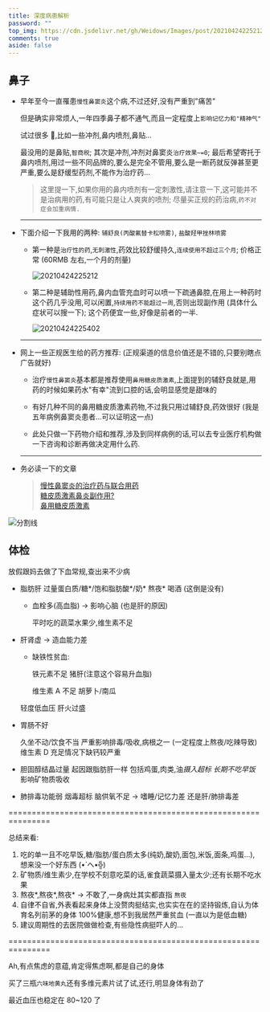 ```yaml
---
title: 深度病患解析
password: ""
top_img: https://cdn.jsdelivr.net/gh/Weidows/Images/post/20210424225212.png
comments: true
aside: false
---
```


<!--
 * @Author: Weidows
 * @Date: 2020-12-01 10:49:30
 * @LastEditors: Weidows
 * @LastEditTime: 2022-02-18 02:10:26
 * @FilePath: \Blog-private\source\gallery\Why-illness.md
 * @Description:
-->

## 鼻子

- 早年至今一直罹患`慢性鼻窦炎`这个病,不过还好,没有严重到"痛苦"

  但是确实非常烦人,一年四季鼻子都不通气,而且一定程度上`影响记忆力和"精神气"`

  试过很多 💊,比如一些冲剂,鼻内喷剂,鼻贴...

  最没用的是鼻贴,`智商税`; 其次是冲剂,冲剂对鼻窦炎`治疗效果~=0`; 最后希望寄托于鼻内喷剂,用过一些不同品牌的,要么是完全不管用,要么是一断药就反弹甚至更严重,要么是舒缓型药剂,不能作为治疗药...

  > 这里提一下,如果你用的鼻内喷剂有一定刺激性,请注意一下,这可能并不是治病用的药,有可能只是让人爽爽的喷剂; 尽量买正规的药治病,`药不对症会加重病情.`

  ***

- 下面介绍一下我用的两种: `辅舒良(丙酸氟替卡松喷雾)`, `盐酸羟甲挫林喷雾`

  - 第一种是`治疗性的药`,`无刺激性`,药效比较舒缓持久,`连续使用不超过三个月`; 价格正常 (60RMB 左右,一个月的剂量)

    <img src="https://cdn.jsdelivr.net/gh/Weidows/Images/post/20210424225212.png" alt="20210424225212" />

  - 第二种是辅助性用药,鼻内血管充血时可以喷一下疏通鼻腔,在用上一种药时这个药几乎没用,可以闲置,`持续用药不能超过一周`,否则出现副作用 (具体什么症状可以搜一下); 这个药便宜一些,好像是前者的一半.

    <img src="https://cdn.jsdelivr.net/gh/Weidows/Images/post/20210424225402.png" alt="20210424225402" />

  ***

- 网上一些正规医生给的药方推荐: (正规渠道的信息价值还是不错的,只要别瞎点广告就好)

  - 治疗`慢性鼻窦炎`基本都是推荐使用`鼻用糖皮质激素`,上面提到的辅舒良就是,用药的时候如果药水"有幸"流到口腔的话,会明显感觉是甜味的

  - 有好几种不同的鼻用糖皮质激素药物,不过我只用过辅舒良,药效很好 (我是五年病例鼻窦炎患者...可以证明这一点)

  - 此处只做一下药物介绍和推荐,涉及到同样病例的话,可以去专业医疗机构做一下咨询和诊断再做决定用什么药.

  ***

- 务必读一下的文章

  > [慢性鼻窦炎的治疗药与联合用药](https://m.medlive.cn/cms/research/157125) \
  > [糖皮质激素鼻炎副作用?](https://wapask-mip.39.net/bdsshz/question/60154095.html) \
  > [鼻用糖皮质激素](https://m.baidu.com/bh/m/detail/kg_14979163500798759371)

<a>![分割线](https://cdn.jsdelivr.net/gh/Weidows/Images/img/divider.png)</a>

## 体检

放假跟妈去做了下血常规,查出来不少病

- 脂肪肝
  过量蛋白质/糖*/饱和脂肪酸*/奶*
  熬夜*
  喝酒 (这倒是没有)

  - 血栓多(高血脂) -> 影响心脑 (也是肝的原因)

    平时吃的蔬菜水果少,维生素不足

- 肝肾虚 -> 造血能力差

  - 缺铁性贫血:

    铁元素不足 猪肝(注意这个容易升血脂)

    维生素 A 不足 胡萝卜/南瓜

  轻度低血压
  肝火过盛

- 胃肠不好

  久坐不动/饮食不当
  严重影响排毒/吸收,病根之一 (一定程度上熬夜/吃辣导致)
  维生素 D 充足情况下缺钙较严重

- 胆固醇结晶过量
  起因跟脂肪肝一样
  包括鸡蛋,肉类,油*摄入超标
  长期不吃早饭*
  影响矿物质吸收

- 肺排毒功能弱
  烟毒超标
  脑供氧不足 -> 嗜睡/记忆力差
  还是肝/肺排毒差

===============================================================

总结来看:

1. 吃的单一且不吃早饭,糖/脂肪/蛋白质太多(纯奶,酸奶,面包,米饭,面条,鸡蛋...),想来没一个好东西 (•́ へ•́╬)
2. 矿物质/维生素少,在学校不刻意吃菜的话,雀食蔬菜摄入量太少;还有长期不吃水果
3. 熬夜*,熬夜*,熬夜\* -> 不敢了,一身病灶其实都直指 `熬夜`
4. 自律不自省,外表看起来身体上没赘肉挺结实,也实实在在的坚持锻炼,自认为体育名列前茅的身体 100%健康,想不到我居然严重贫血 (一直以为是低血糖)
5. 建议周期性的去医院做做检查,有些隐性病挺吓人的...

===============================================================

Ah,有点焦虑的意蕴,肯定得焦虑啊,都是自己的身体

买了三瓶`六味地黄丸`还有多维元素片试了试,还行,明显身体有劲了

最近血压也稳定在 80~120 了
